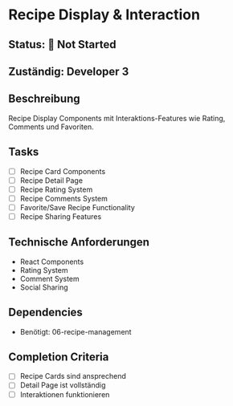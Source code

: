 # Recipe Display & Interaction

## Status: 🔄 Not Started

## Zuständig: Developer 3

## Beschreibung
Recipe Display Components mit Interaktions-Features wie Rating, Comments und Favoriten.

## Tasks
- [ ] Recipe Card Components
- [ ] Recipe Detail Page
- [ ] Recipe Rating System
- [ ] Recipe Comments System
- [ ] Favorite/Save Recipe Functionality
- [ ] Recipe Sharing Features

## Technische Anforderungen
- React Components
- Rating System
- Comment System
- Social Sharing

## Dependencies
- Benötigt: 06-recipe-management

## Completion Criteria
- [ ] Recipe Cards sind ansprechend
- [ ] Detail Page ist vollständig
- [ ] Interaktionen funktionieren
